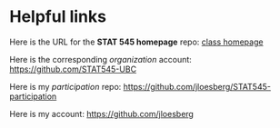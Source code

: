 
# Helpful links


Here is the URL for the __STAT 545 homepage__ repo:
[class homepage](https://github.com/STAT545-UBC/STAT545-home)

Here is the corresponding _organization_ account:
https://github.com/STAT545-UBC

Here is my _participation_ repo: 
https://github.com/jloesberg/STAT545-participation

Here is my account:
https://github.com/jloesberg



